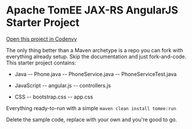 # Apache TomEE JAX-RS AngularJS Starter Project

[Open this project in Codenvy](https://codenvy.com/f?id=txyrkzj4hzyjhw9x)

The only thing better than a Maven archetype is a repo you can fork with everything already setup.  Skip the documentation and just fork-and-code.  This starter project contains:

 - Java
 -- Phone.java
 -- PhoneService.java
 -- PhoneServiceTest.java

 - JavaScript
 -- angular.js
 -- controllers.js

 - CSS
 -- bootstrap.css
 -- app.css

Everything ready-to-run with a simple `maven clean install tomee:run`

Delete the sample code, replace with your own and you're good to go.
